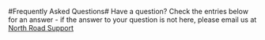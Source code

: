 #Frequently Asked Questions#
Have a question? Check the entries below for an answer - if the answer to your question is not here, please email us at [North Road Support](mailto:info@north-road.com)
